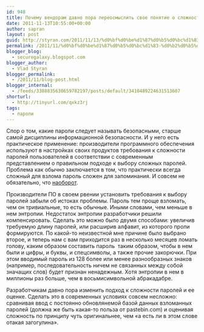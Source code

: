```yaml
---
id: 948
title: Почему вендорам давно пора переосмыслить свое понятие о сложности паролей
date: 2011-11-13T10:55:00+00:00
author: sapran
layout: post
guid: http://styran.com/2011/11/13/%d0%bf%d0%be%d1%87%d0%b5%d0%bc%d1%83-%d0%b2%d0%b5%d0%bd%d0%b4%d0%be%d1%80%d0%b0%d0%bc-%d0%b4%d0%b0%d0%b2%d0%bd%d0%be-%d0%bf%d0%be%d1%80%d0%b0-%d0%bf%d0%b5%d1%80%d0%b5%d0%be%d1%81%d0%bc%d1%8b%d1%81/
permalink: /2011/11/%d0%bf%d0%be%d1%87%d0%b5%d0%bc%d1%83-%d0%b2%d0%b5%d0%bd%d0%b4%d0%be%d1%80%d0%b0%d0%bc-%d0%b4%d0%b0%d0%b2%d0%bd%d0%be-%d0%bf%d0%be%d1%80%d0%b0-%d0%bf%d0%b5%d1%80%d0%b5%d0%be%d1%81%d0%bc%d1%8b%d1%81/
blogger_blog:
  - securegalaxy.blogspot.com
blogger_author:
  - Vlad Styran
blogger_permalink:
  - /2011/11/blog-post.html
blogger_internal:
  - /feeds/3388835630659782197/posts/default/3410489224631513607
shorturl:
  - http://tinyurl.com/qxkz3rj
tags:
  - пароли
---
```

<div>
  <p>
    &#1057;&#1087;&#1086;&#1088; &#1086; &#1090;&#1086;&#1084;, &#1082;&#1072;&#1082;&#1080;&#1077; &#1087;&#1072;&#1088;&#1086;&#1083;&#1080; &#1089;&#1083;&#1077;&#1076;&#1091;&#1077;&#1090; &#1085;&#1072;&#1079;&#1099;&#1074;&#1072;&#1090;&#1100; &#1073;&#1077;&#1079;&#1086;&#1087;&#1072;&#1089;&#1085;&#1099;&#1084;&#1080;, &#1089;&#1090;&#1072;&#1088;&#1096;&#1077; &#1089;&#1072;&#1084;&#1086;&#1081; &#1076;&#1080;&#1089;&#1094;&#1080;&#1087;&#1083;&#1080;&#1085;&#1099; &#1080;&#1085;&#1092;&#1086;&#1088;&#1084;&#1072;&#1094;&#1080;&#1086;&#1085;&#1085;&#1086;&#1081; &#1073;&#1077;&#1079;&#1086;&#1087;&#1072;&#1089;&#1085;&#1086;&#1089;&#1090;&#1080;. &#1048; &#1091; &#1085;&#1077;&#1075;&#1086; &#1077;&#1089;&#1090;&#1100; &#1087;&#1088;&#1072;&#1082;&#1090;&#1080;&#1095;&#1077;&#1089;&#1082;&#1086;&#1077; &#1087;&#1088;&#1080;&#1084;&#1077;&#1085;&#1077;&#1085;&#1080;&#1077;: &#1087;&#1088;&#1086;&#1080;&#1079;&#1074;&#1086;&#1076;&#1080;&#1090;&#1077;&#1083;&#1080; &#1087;&#1088;&#1086;&#1075;&#1088;&#1072;&#1084;&#1084;&#1085;&#1086;&#1075;&#1086; &#1086;&#1073;&#1077;&#1089;&#1087;&#1077;&#1095;&#1077;&#1085;&#1080;&#1103; &#1080;&#1089;&#1087;&#1086;&#1083;&#1100;&#1079;&#1091;&#1102;&#1090; &#1074; &#1085;&#1072;&#1089;&#1090;&#1088;&#1086;&#1081;&#1082;&#1072;&#1093; &#1089;&#1074;&#1086;&#1080;&#1093; &#1087;&#1088;&#1086;&#1076;&#1091;&#1082;&#1090;&#1086;&#1074; &#1090;&#1088;&#1077;&#1073;&#1086;&#1074;&#1072;&#1085;&#1080;&#1103; &#1082; &#1089;&#1083;&#1086;&#1078;&#1085;&#1086;&#1089;&#1090;&#1080; &#1087;&#1072;&#1088;&#1086;&#1083;&#1077;&#1081; &#1087;&#1086;&#1083;&#1100;&#1079;&#1086;&#1074;&#1072;&#1090;&#1077;&#1083;&#1077;&#1081; &#1074; &#1089;&#1086;&#1086;&#1090;&#1074;&#1077;&#1090;&#1089;&#1090;&#1074;&#1080;&#1080; &#1089; &#1089;&#1086;&#1074;&#1088;&#1077;&#1084;&#1077;&#1085;&#1085;&#1099;&#1084; &#1087;&#1088;&#1077;&#1076;&#1089;&#1090;&#1072;&#1074;&#1083;&#1077;&#1085;&#1080;&#1077;&#1084; &#1086; &#1087;&#1088;&#1072;&#1074;&#1080;&#1083;&#1100;&#1085;&#1086;&#1084; &#1087;&#1086;&#1076;&#1093;&#1086;&#1076;&#1077; &#1082; &#1074;&#1099;&#1073;&#1086;&#1088;&#1091; &#1089;&#1083;&#1086;&#1078;&#1085;&#1099;&#1093; &#1087;&#1072;&#1088;&#1086;&#1083;&#1077;&#1081;. &#1055;&#1088;&#1086;&#1073;&#1083;&#1077;&#1084;&#1072; &#1082;&#1072;&#1082; &#1086;&#1073;&#1099;&#1095;&#1085;&#1086; &#1079;&#1072;&#1082;&#1083;&#1102;&#1095;&#1072;&#1077;&#1090;&#1089;&#1103; &#1074; &#1090;&#1086;&#1084;, &#1095;&#1090;&#1086; &#1087;&#1088;&#1072;&#1082;&#1090;&#1080;&#1095;&#1077;&#1089;&#1082;&#1080; &#1074;&#1089;&#1077;&#1075;&#1076;&#1072; &#1089;&#1083;&#1086;&#1078;&#1085;&#1099;&#1081; &#1076;&#1083;&#1103; &#1074;&#1079;&#1083;&#1086;&#1084;&#1072; &#1087;&#1072;&#1088;&#1086;&#1083;&#1100; &#1089;&#1083;&#1086;&#1078;&#1077;&#1085; &#1076;&#1083;&#1103; &#1079;&#1072;&#1087;&#1086;&#1084;&#1080;&#1085;&#1072;&#1085;&#1080;&#1103;. &#1048; &#1089;&#1086;&#1074;&#1089;&#1077;&#1084; &#1085;&#1077; &#1086;&#1073;&#1103;&#1079;&#1072;&#1090;&#1077;&#1083;&#1100;&#1085;&#1086;, &#1095;&#1090;&#1086; <a href="http://www.lightbluetouchpaper.org/2011/11/08/want-to-create-a-really-strong-password-dont-ask-google/">&#1085;&#1072;&#1086;&#1073;&#1086;&#1088;&#1086;&#1090;</a>.
  </p>
  
  <p>
    &#1055;&#1088;&#1086;&#1080;&#1079;&#1074;&#1086;&#1076;&#1080;&#1090;&#1077;&#1083;&#1080; &#1055;&#1054; &#1074; &#1089;&#1074;&#1086;&#1077;&#1084; &#1088;&#1074;&#1077;&#1085;&#1080;&#1080; &#1091;&#1089;&#1090;&#1072;&#1085;&#1086;&#1074;&#1080;&#1090;&#1100; &#1090;&#1088;&#1077;&#1073;&#1086;&#1074;&#1072;&#1085;&#1080;&#1103; &#1082; &#1074;&#1099;&#1073;&#1086;&#1088;&#1091; &#1087;&#1072;&#1088;&#1086;&#1083;&#1077;&#1081; &#1079;&#1072;&#1073;&#1099;&#1083;&#1080; &#1086;&#1073; &#1080;&#1089;&#1090;&#1086;&#1082;&#1072;&#1093; &#1087;&#1088;&#1086;&#1073;&#1083;&#1077;&#1084;&#1099;. &#1055;&#1072;&#1088;&#1086;&#1083;&#1100; &#1090;&#1077;&#1084; &#1087;&#1088;&#1086;&#1097;&#1077; &#1074;&#1079;&#1083;&#1086;&#1084;&#1072;&#1090;&#1100;, &#1095;&#1077;&#1084; &#1086;&#1085; &#1090;&#1088;&#1080;&#1074;&#1080;&#1072;&#1083;&#1100;&#1085;&#1099;&#1077;, &#1090;&#1086; &#1077;&#1089;&#1090;&#1100; &#1086;&#1073;&#1099;&#1095;&#1085;&#1099;&#1077;. &#1048;&#1085;&#1099;&#1084;&#1080; &#1089;&#1083;&#1086;&#1074;&#1072;&#1084;&#1080;, &#1095;&#1077;&#1084; &#1084;&#1077;&#1085;&#1100;&#1096;&#1077; &#1074; &#1085;&#1077;&#1084; &#1101;&#1085;&#1090;&#1088;&#1086;&#1087;&#1080;&#1080;. &#1053;&#1077;&#1076;&#1086;&#1089;&#1090;&#1072;&#1090;&#1086;&#1082; &#1101;&#1085;&#1090;&#1088;&#1086;&#1087;&#1080;&#1080; &#1088;&#1072;&#1079;&#1088;&#1072;&#1073;&#1086;&#1090;&#1095;&#1080;&#1082;&#1080; &#1088;&#1077;&#1096;&#1080;&#1083;&#1080; &#1082;&#1086;&#1084;&#1087;&#1077;&#1085;&#1089;&#1080;&#1088;&#1086;&#1074;&#1072;&#1090;&#1100;. &#1057;&#1076;&#1077;&#1083;&#1072;&#1090;&#1100; &#1101;&#1090;&#1086; &#1084;&#1086;&#1078;&#1085;&#1086; &#1073;&#1099;&#1083;&#1086; &#1076;&#1074;&#1091;&#1084;&#1103; &#1089;&#1087;&#1086;&#1089;&#1086;&#1073;&#1072;&#1084;&#1080;: &#1091;&#1074;&#1077;&#1083;&#1080;&#1095;&#1080;&#1074; &#1090;&#1088;&#1077;&#1073;&#1091;&#1077;&#1084;&#1091;&#1102; &#1076;&#1083;&#1080;&#1085;&#1091; &#1087;&#1072;&#1088;&#1086;&#1083;&#1077;&#1081;, &#1080;&#1083;&#1080; &#1088;&#1072;&#1089;&#1096;&#1080;&#1088;&#1080;&#1074; &#1072;&#1083;&#1092;&#1072;&#1074;&#1080;&#1090;, &#1080;&#1079; &#1082;&#1086;&#1090;&#1086;&#1088;&#1086;&#1075;&#1086; &#1087;&#1088;&#1086;&#1083;&#1080; &#1092;&#1086;&#1088;&#1084;&#1080;&#1088;&#1091;&#1102;&#1090;&#1089;&#1103;. &#1055;&#1086; &#1082;&#1072;&#1082;&#1086;&#1081;-&#1090;&#1086; &#1085;&#1077;&#1080;&#1079;&#1074;&#1077;&#1089;&#1090;&#1085;&#1086;&#1081; &#1084;&#1085;&#1077; &#1087;&#1088;&#1080;&#1095;&#1080;&#1085;&#1077; &#1073;&#1099;&#1083;&#1086; &#1074;&#1099;&#1073;&#1088;&#1072;&#1085;&#1086; &#1074;&#1090;&#1086;&#1088;&#1086;&#1077;, &#1080; &#1090;&#1077;&#1087;&#1077;&#1088;&#1100; &#1085;&#1072;&#1084; &#1089; &#1074;&#1072;&#1084; &#1087;&#1088;&#1080;&#1093;&#1086;&#1076;&#1080;&#1090;&#1089;&#1103; &#1088;&#1072;&#1079; &#1074; &#1085;&#1077;&#1089;&#1082;&#1086;&#1083;&#1100;&#1082;&#1086; &#1084;&#1077;&#1089;&#1103;&#1094;&#1077;&#1074; &#1083;&#1086;&#1084;&#1072;&#1090;&#1100; &#1075;&#1086;&#1083;&#1086;&#1074;&#1091;, &#1082;&#1072;&#1082;&#1080;&#1084; &#1086;&#1073;&#1088;&#1072;&#1079;&#1086;&#1084; &#1089;&#1086;&#1089;&#1090;&#1072;&#1074;&#1080;&#1090;&#1100; &#1087;&#1072;&#1088;&#1086;&#1083;&#1100;&#160; &#1090;&#1072;&#1082;&#1080;&#1084; &#1086;&#1073;&#1088;&#1072;&#1079;&#1086;&#1084;, &#1095;&#1090;&#1086;&#1073;&#1099; &#1074; &#1085;&#1077;&#1084; &#1073;&#1099;&#1083;&#1080; &#1080; &#1094;&#1080;&#1092;&#1088;&#1099;, &#1080; &#1073;&#1091;&#1082;&#1074;&#1099;, &#1080; &#1089;&#1087;&#1077;&#1094;&#1089;&#1080;&#1084;&#1074;&#1086;&#1083;&#1099;, &#1072; &#1090;&#1072;&#1082;&#1078;&#1077; &#1087;&#1088;&#1086;&#1095;&#1080;&#1077; &#1079;&#1072;&#1082;&#1086;&#1088;&#1102;&#1095;&#1082;&#1080;. &#1055;&#1088;&#1080; &#1101;&#1090;&#1086;&#1084; &#1074;&#1074;&#1086;&#1076;&#1080;&#1084;&#1099;&#1081; &#1087;&#1072;&#1088;&#1086;&#1083;&#1100; &#1080;&#1079; 128 &#1073;&#1086;&#1083;&#1077;&#1077; &#1080;&#1083;&#1080; &#1084;&#1077;&#1085;&#1077;&#1077; &#1088;&#1072;&#1079;&#1085;&#1086;&#1086;&#1073;&#1088;&#1072;&#1079;&#1085;&#1099;&#1093; &#1079;&#1085;&#1072;&#1082;&#1086;&#1074; (&#1085;&#1072;&#1087;&#1088;&#1080;&#1084;&#1077;&#1088;, &#1087;&#1086;&#1089;&#1083;&#1077;&#1076;&#1086;&#1074;&#1072;&#1090;&#1077;&#1083;&#1100;&#1085;&#1086;&#1089;&#1090;&#1100; &#1085;&#1080;&#1095;&#1077;&#1084; &#1085;&#1077; &#1089;&#1074;&#1103;&#1079;&#1072;&#1085;&#1085;&#1099;&#1093; &#1084;&#1077;&#1078;&#1076;&#1091; &#1089;&#1086;&#1073;&#1086;&#1081; &#1079;&#1085;&#1072;&#1095;&#1072;&#1097;&#1080;&#1093; &#1089;&#1083;&#1086;&#1074;) &#1073;&#1091;&#1076;&#1077;&#1090; &#1087;&#1088;&#1080;&#1079;&#1085;&#1072;&#1085; &#1085;&#1077;&#1085;&#1072;&#1076;&#1077;&#1078;&#1085;&#1099;&#1084;. &#1061;&#1086;&#1090;&#1103; &#1101;&#1085;&#1090;&#1088;&#1086;&#1087;&#1080;&#1080; &#1074; &#1085;&#1077;&#1084; &#1074; &#1084;&#1080;&#1083;&#1083;&#1080;&#1086;&#1085;&#1099; &#1088;&#1072;&#1079; &#1073;&#1086;&#1083;&#1100;&#1096;&#1077;, &#1095;&#1077;&#1084; &#1074; &#1074;&#1086;&#1089;&#1100;&#1084;&#1080;&#1089;&#1080;&#1084;&#1074;&#1086;&#1083;&#1100;&#1085;&#1086;&#1081; &#1072;&#1073;&#1088;&#1072;&#1082;&#1072;&#1076;&#1072;&#1073;&#1088;&#1077;.
  </p>
  
  <p>
    &#1056;&#1072;&#1079;&#1088;&#1072;&#1073;&#1086;&#1090;&#1095;&#1080;&#1082;&#1072;&#1084; &#1076;&#1072;&#1074;&#1085;&#1086; &#1087;&#1086;&#1088;&#1072; &#1080;&#1079;&#1084;&#1077;&#1085;&#1080;&#1090;&#1100; &#1087;&#1086;&#1076;&#1093;&#1086;&#1076; &#1082; &#1089;&#1083;&#1086;&#1078;&#1085;&#1086;&#1089;&#1090;&#1080; &#1087;&#1072;&#1088;&#1086;&#1083;&#1077;&#1081; &#1080; &#1077;&#1077; &#1086;&#1094;&#1077;&#1085;&#1082;&#1077;. &#1057;&#1076;&#1077;&#1083;&#1072;&#1090;&#1100; &#1101;&#1090;&#1086; &#1074; &#1089;&#1086;&#1074;&#1088;&#1077;&#1084;&#1077;&#1085;&#1085;&#1099;&#1093; &#1091;&#1089;&#1083;&#1086;&#1074;&#1080;&#1103;&#1093; &#1089;&#1086;&#1074;&#1089;&#1077;&#1084; &#1085;&#1077;&#1089;&#1083;&#1086;&#1078;&#1085;&#1086;: &#1089;&#1088;&#1072;&#1074;&#1085;&#1080;&#1074;&#1072;&#1103; &#1074;&#1074;&#1086;&#1076; &#1089; &#1087;&#1086;&#1089;&#1090;&#1086;&#1103;&#1085;&#1085;&#1086; &#1086;&#1073;&#1085;&#1086;&#1074;&#1083;&#1103;&#1085;&#1077;&#1084;&#1086;&#1081; &#1073;&#1072;&#1079;&#1086;&#1081; &#1076;&#1072;&#1085;&#1085;&#1099;&#1093; &#1074;&#1079;&#1083;&#1086;&#1084;&#1072;&#1085;&#1085;&#1099;&#1093; &#1087;&#1072;&#1088;&#1086;&#1083;&#1077;&#1081; (&#1076;&#1086;&#1083;&#1078;&#1085;&#1072; &#1078;&#1077; &#1073;&#1099;&#1090;&#1100; &#1082;&#1072;&#1082;&#1072;&#1103;-&#1090;&#1086; &#1087;&#1086;&#1083;&#1100;&#1079;&#1072; &#1086;&#1090; pastebin.com) &#1080; &#1086;&#1094;&#1077;&#1085;&#1080;&#1074;&#1072;&#1103; &#1089;&#1083;&#1086;&#1078;&#1085;&#1086;&#1089;&#1090;&#1100; &#1087;&#1086; &#1087;&#1088;&#1080;&#1085;&#1094;&#1080;&#1087;&#1091; &#1095;&#1091;&#1090;&#1100; &#1086;&#1088;&#1080;&#1075;&#1080;&#1085;&#1072;&#1083;&#1100;&#1085;&#1077;&#1077;, &#1095;&#1077;&#1084; &#171;&#1072; &#1077;&#1089;&#1090;&#1100; &#1083;&#1080; &#1074; &#1101;&#1090;&#1086;&#1084; &#1089;&#1083;&#1086;&#1074;&#1077; &#1086;&#1090;&#1072;&#1082;&#1072;&#1103; &#1079;&#1072;&#1075;&#1086;&#1075;&#1091;&#1083;&#1080;&#1085;&#1072;&#187;.
  </p>
</div>

<div class="addtoany_share_save_container addtoany_content_bottom">
  <div class="a2a_kit a2a_kit_size_32 addtoany_list a2a_target" id="wpa2a_193">
    <a class="a2a_button_facebook" href="http://www.addtoany.com/add_to/facebook?linkurl=https%3A%2F%2Fblog.styran.com%2F2011%2F11%2F%25d0%25bf%25d0%25be%25d1%2587%25d0%25b5%25d0%25bc%25d1%2583-%25d0%25b2%25d0%25b5%25d0%25bd%25d0%25b4%25d0%25be%25d1%2580%25d0%25b0%25d0%25bc-%25d0%25b4%25d0%25b0%25d0%25b2%25d0%25bd%25d0%25be-%25d0%25bf%25d0%25be%25d1%2580%25d0%25b0-%25d0%25bf%25d0%25b5%25d1%2580%25d0%25b5%25d0%25be%25d1%2581%25d0%25bc%25d1%258b%25d1%2581%2F&linkname=%D0%9F%D0%BE%D1%87%D0%B5%D0%BC%D1%83%20%D0%B2%D0%B5%D0%BD%D0%B4%D0%BE%D1%80%D0%B0%D0%BC%20%D0%B4%D0%B0%D0%B2%D0%BD%D0%BE%20%D0%BF%D0%BE%D1%80%D0%B0%20%D0%BF%D0%B5%D1%80%D0%B5%D0%BE%D1%81%D0%BC%D1%8B%D1%81%D0%BB%D0%B8%D1%82%D1%8C%20%D1%81%D0%B2%D0%BE%D0%B5%20%D0%BF%D0%BE%D0%BD%D1%8F%D1%82%D0%B8%D0%B5%20%D0%BE%20%D1%81%D0%BB%D0%BE%D0%B6%D0%BD%D0%BE%D1%81%D1%82%D0%B8%20%D0%BF%D0%B0%D1%80%D0%BE%D0%BB%D0%B5%D0%B9" title="Facebook" rel="nofollow" target="_blank"></a><a class="a2a_button_twitter" href="http://www.addtoany.com/add_to/twitter?linkurl=https%3A%2F%2Fblog.styran.com%2F2011%2F11%2F%25d0%25bf%25d0%25be%25d1%2587%25d0%25b5%25d0%25bc%25d1%2583-%25d0%25b2%25d0%25b5%25d0%25bd%25d0%25b4%25d0%25be%25d1%2580%25d0%25b0%25d0%25bc-%25d0%25b4%25d0%25b0%25d0%25b2%25d0%25bd%25d0%25be-%25d0%25bf%25d0%25be%25d1%2580%25d0%25b0-%25d0%25bf%25d0%25b5%25d1%2580%25d0%25b5%25d0%25be%25d1%2581%25d0%25bc%25d1%258b%25d1%2581%2F&linkname=%D0%9F%D0%BE%D1%87%D0%B5%D0%BC%D1%83%20%D0%B2%D0%B5%D0%BD%D0%B4%D0%BE%D1%80%D0%B0%D0%BC%20%D0%B4%D0%B0%D0%B2%D0%BD%D0%BE%20%D0%BF%D0%BE%D1%80%D0%B0%20%D0%BF%D0%B5%D1%80%D0%B5%D0%BE%D1%81%D0%BC%D1%8B%D1%81%D0%BB%D0%B8%D1%82%D1%8C%20%D1%81%D0%B2%D0%BE%D0%B5%20%D0%BF%D0%BE%D0%BD%D1%8F%D1%82%D0%B8%D0%B5%20%D0%BE%20%D1%81%D0%BB%D0%BE%D0%B6%D0%BD%D0%BE%D1%81%D1%82%D0%B8%20%D0%BF%D0%B0%D1%80%D0%BE%D0%BB%D0%B5%D0%B9" title="Twitter" rel="nofollow" target="_blank"></a><a class="a2a_button_google_plus" href="http://www.addtoany.com/add_to/google_plus?linkurl=https%3A%2F%2Fblog.styran.com%2F2011%2F11%2F%25d0%25bf%25d0%25be%25d1%2587%25d0%25b5%25d0%25bc%25d1%2583-%25d0%25b2%25d0%25b5%25d0%25bd%25d0%25b4%25d0%25be%25d1%2580%25d0%25b0%25d0%25bc-%25d0%25b4%25d0%25b0%25d0%25b2%25d0%25bd%25d0%25be-%25d0%25bf%25d0%25be%25d1%2580%25d0%25b0-%25d0%25bf%25d0%25b5%25d1%2580%25d0%25b5%25d0%25be%25d1%2581%25d0%25bc%25d1%258b%25d1%2581%2F&linkname=%D0%9F%D0%BE%D1%87%D0%B5%D0%BC%D1%83%20%D0%B2%D0%B5%D0%BD%D0%B4%D0%BE%D1%80%D0%B0%D0%BC%20%D0%B4%D0%B0%D0%B2%D0%BD%D0%BE%20%D0%BF%D0%BE%D1%80%D0%B0%20%D0%BF%D0%B5%D1%80%D0%B5%D0%BE%D1%81%D0%BC%D1%8B%D1%81%D0%BB%D0%B8%D1%82%D1%8C%20%D1%81%D0%B2%D0%BE%D0%B5%20%D0%BF%D0%BE%D0%BD%D1%8F%D1%82%D0%B8%D0%B5%20%D0%BE%20%D1%81%D0%BB%D0%BE%D0%B6%D0%BD%D0%BE%D1%81%D1%82%D0%B8%20%D0%BF%D0%B0%D1%80%D0%BE%D0%BB%D0%B5%D0%B9" title="Google+" rel="nofollow" target="_blank"></a><a class="a2a_button_linkedin" href="http://www.addtoany.com/add_to/linkedin?linkurl=https%3A%2F%2Fblog.styran.com%2F2011%2F11%2F%25d0%25bf%25d0%25be%25d1%2587%25d0%25b5%25d0%25bc%25d1%2583-%25d0%25b2%25d0%25b5%25d0%25bd%25d0%25b4%25d0%25be%25d1%2580%25d0%25b0%25d0%25bc-%25d0%25b4%25d0%25b0%25d0%25b2%25d0%25bd%25d0%25be-%25d0%25bf%25d0%25be%25d1%2580%25d0%25b0-%25d0%25bf%25d0%25b5%25d1%2580%25d0%25b5%25d0%25be%25d1%2581%25d0%25bc%25d1%258b%25d1%2581%2F&linkname=%D0%9F%D0%BE%D1%87%D0%B5%D0%BC%D1%83%20%D0%B2%D0%B5%D0%BD%D0%B4%D0%BE%D1%80%D0%B0%D0%BC%20%D0%B4%D0%B0%D0%B2%D0%BD%D0%BE%20%D0%BF%D0%BE%D1%80%D0%B0%20%D0%BF%D0%B5%D1%80%D0%B5%D0%BE%D1%81%D0%BC%D1%8B%D1%81%D0%BB%D0%B8%D1%82%D1%8C%20%D1%81%D0%B2%D0%BE%D0%B5%20%D0%BF%D0%BE%D0%BD%D1%8F%D1%82%D0%B8%D0%B5%20%D0%BE%20%D1%81%D0%BB%D0%BE%D0%B6%D0%BD%D0%BE%D1%81%D1%82%D0%B8%20%D0%BF%D0%B0%D1%80%D0%BE%D0%BB%D0%B5%D0%B9" title="LinkedIn" rel="nofollow" target="_blank"></a><a class="a2a_dd addtoany_share_save" href="https://www.addtoany.com/share"></a>
  </div>
</div>